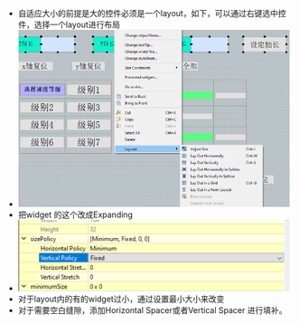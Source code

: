 
- 自适应大小的前提是大的控件必须是一个layout，如下，可以通过右键选中控件，选择一个layout进行布局
- ![da4b76ffd2db656fd5b8820da229bb7e.png](../../../_resources/da4b76ffd2db656fd5b8820da229bb7e-1.png)
- 把widget 的这个改成Expanding
- ![dd340187b05c7cd6390893cedd30ddce.png](../../../_resources/dd340187b05c7cd6390893cedd30ddce-1.png)
- 对于layout内的有的widget过小，通过设置最小大小来改变
- 对于需要空白缝隙，添加Horizontal Spacer或者Vertical Spacer 进行填补。